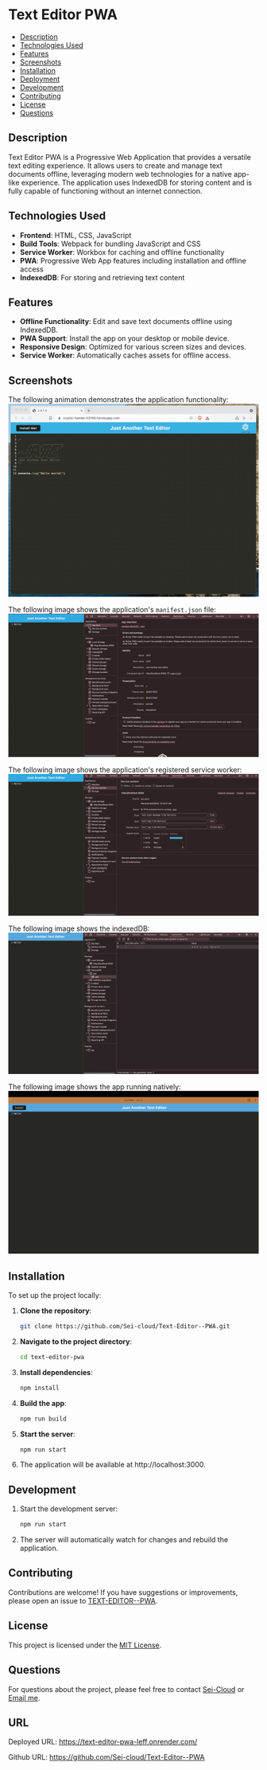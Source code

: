 # Text Editor PWA

- [Description](#description)
- [Technologies Used](#technologies-used)
- [Features](#features)
- [Screenshots](#screenshots)
- [Installation](#installation)
- [Deployment](#deployment)
- [Development](#development)
- [Contributing](#contributing)
- [License](#license)
- [Questions](#questions)

## Description

Text Editor PWA is a Progressive Web Application that provides a versatile text editing experience. It allows users to create and manage text documents offline, leveraging modern web technologies for a native app-like experience. The application uses IndexedDB for storing content and is fully capable of functioning without an internet connection.

## Technologies Used

- **Frontend**: HTML, CSS, JavaScript
- **Build Tools**: Webpack for bundling JavaScript and CSS
- **Service Worker**: Workbox for caching and offline functionality
- **PWA**: Progressive Web App features including installation and offline access
- **IndexedDB**: For storing and retrieving text content

## Features

- **Offline Functionality**: Edit and save text documents offline using IndexedDB.
- **PWA Support**: Install the app on your desktop or mobile device.
- **Responsive Design**: Optimized for various screen sizes and devices.
- **Service Worker**: Automatically caches assets for offline access.

## Screenshots
The following animation demonstrates the application functionality:
![Demonstration of the finished Module 19 Challenge being used in the browser and then installed.](./Assets/00-demo.gif)

The following image shows the application's `manifest.json` file:
![Manifest](./Assets/Manifest.png)

The following image shows the application's registered service worker:
![Service-Worker](./Assets/ServiceWorkers.png)

The following image shows the indexedDB:
![IndexedDb](./Assets/IndexedDb.png)

The following image shows the app running natively:
![NativeApp](./Assets/App.png)

## Installation

To set up the project locally:

1. **Clone the repository**:
   ```bash
   git clone https://github.com/Sei-cloud/Text-Editor--PWA.git
2. **Navigate to the project directory**:
    ```bash 
    cd text-editor-pwa
3. **Install dependencies**:
    ```bash
    npm install
4. **Build the app**:
    ```bash
    npm run build
5. **Start the server**:
    ```bash
    npm run start
6. The application will be available at http://localhost:3000.

## Development

1. Start the development server:
    ```bash
    npm run start
2. The server will automatically watch for changes and rebuild the application.

## Contributing

Contributions are welcome! If you have suggestions or improvements, please open an issue to [TEXT-EDITOR--PWA](https://github.com/Sei-cloud/Text-Editor--PWA/issues).

## License

This project is licensed under the [MIT License](https://opensource.org/licenses/MIT).

## Questions

For questions about the project, please feel free to contact [Sei-Cloud](https://github.com/Sei-Cloud) or [Email me](mailto:rocketsei.009@gmail.com).

## URL 
Deployed URL: https://text-editor-pwa-leff.onrender.com/

Github URL: https://github.com/Sei-cloud/Text-Editor--PWA